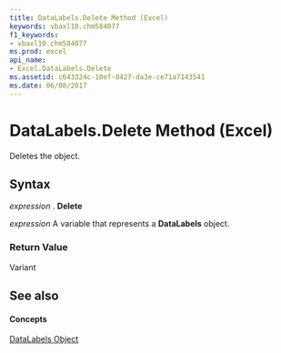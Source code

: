 ```yaml
---
title: DataLabels.Delete Method (Excel)
keywords: vbaxl10.chm584077
f1_keywords:
- vbaxl10.chm584077
ms.prod: excel
api_name:
- Excel.DataLabels.Delete
ms.assetid: c643324c-10ef-8427-da3e-ce71a7143541
ms.date: 06/08/2017
---
```



# DataLabels.Delete Method (Excel)

Deletes the object.


## Syntax

 _expression_ . **Delete**

 _expression_ A variable that represents a **DataLabels** object.


### Return Value

Variant


## See also


#### Concepts


[DataLabels Object](Excel.DataLabels(object).md)

